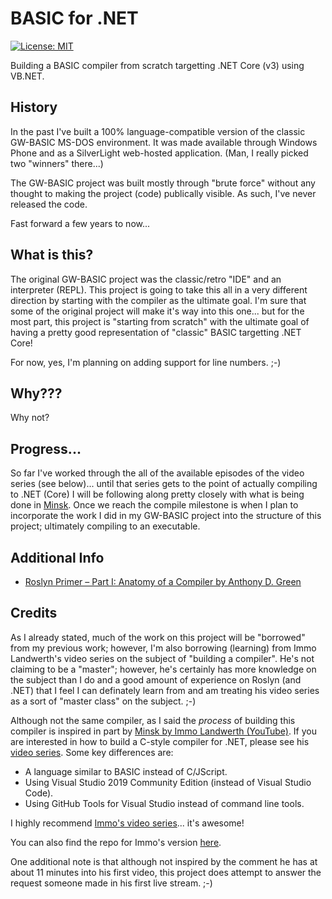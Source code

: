 # BASIC for .NET

[![License: MIT](https://img.shields.io/badge/License-MIT-green.svg)](LICENSE)

Building a BASIC compiler from scratch targetting .NET Core (v3) using VB.NET.

## History

In the past I've built a 100% language-compatible version of the classic GW-BASIC MS-DOS environment.  It was made 
available through Windows Phone and as a SilverLight web-hosted application.  (Man, I really picked two "winners" there...)

The GW-BASIC project was built mostly through "brute force" without any thought to making the project (code) publically 
visible.  As such, I've never released the code.

Fast forward a few years to now...

## What is this?

The original GW-BASIC project was the classic/retro "IDE" and an interpreter (REPL).  This project is going to take this 
all in a very different direction by starting with the compiler as the ultimate goal.  I'm sure that some of the original 
project will make it's way into this one... but for the most part, this project is "starting from scratch" with the 
ultimate goal of having a pretty good representation of "classic" BASIC targetting .NET Core!

For now, yes, I'm planning on adding support for line numbers. ;-)

## Why???

Why not?

## Progress...

So far I've worked through the all of the available episodes of the video series (see below)... until that series gets to the point of actually compiling to .NET (Core) I will be following along pretty closely with what is being done in [Minsk](https://github.com/terrajobst/minsk/).  Once we reach the compile milestone is when I plan to incorporate the work I did in my GW-BASIC project into the structure of this project; ultimately compiling to an executable.

## Additional Info

- [Roslyn Primer – Part I: Anatomy of a Compiler by Anthony D. Green](https://devblogs.microsoft.com/vbteam/roslyn-primer-part-i-anatomy-of-a-compiler/)

## Credits

As I already stated, much of the work on this project will be "borrowed" from my previous work; however, I'm also borrowing
(learning) from Immo Landwerth's video series on the subject of "building a compiler".  He's not claiming to be a "master"; 
however, he's certainly has more knowledge on the subject than I do and a good amount of experience on Roslyn (and .NET) that
I feel I can definately learn from and am treating his video series as a sort of "master class" on the subject. ;-)

Although not the same compiler, as I said the *process* of building this compiler is inspired in part by [Minsk by Immo Landwerth (YouTube)](https://www.youtube.com/watch?v=wgHIkdUQbp0&list=PLRAdsfhKI4OWNOSfS7EUu5GRAVmze1t2y).  If you are interested in how to build a C-style compiler for .NET, please see his [video series](https://www.youtube.com/watch?v=wgHIkdUQbp0&list=PLRAdsfhKI4OWNOSfS7EUu5GRAVmze1t2y).  Some key differences are:

- A language similar to BASIC instead of C/JScript.
- Using Visual Studio 2019 Community Edition (instead of Visual Studio Code).
- Using GitHub Tools for Visual Studio instead of command line tools.

I highly recommend [Immo's video series](https://www.youtube.com/watch?v=wgHIkdUQbp0&list=PLRAdsfhKI4OWNOSfS7EUu5GRAVmze1t2y)... it's awesome!

You can also find the repo for Immo's version [here](https://github.com/terrajobst/minsk/).

One additional note is that although not inspired by the comment he has at about 11 minutes into his first video, this project does attempt to answer the request someone made in his first live stream. ;-)
